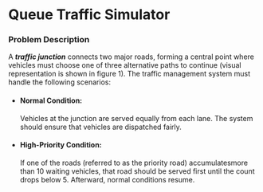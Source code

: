 # Queue Traffic Simulator

### Problem Description
A ***traffic junction*** connects two major roads, forming a central point where vehicles must choose
one of three alternative paths to continue (visual representation is shown in figure 1). The traffic
management system must handle the following scenarios:
- #### Normal Condition:
    Vehicles at the junction are served equally from each lane. The system should ensure that vehicles are dispatched fairly.
- #### High-Priority Condition:
    If one of the roads (referred to as the priority road) accumulatesmore than 10 waiting vehicles, that road should be served first until the count drops below 5. Afterward, normal conditions resume.

#
